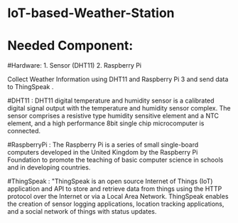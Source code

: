 # IoT-based-Weather-Station

# Needed Component:
  #Hardware: 1. Sensor (DHT11)
             2. Raspberry Pi
  

Collect Weather Information using DHT11 and Raspberry Pi 3 and send data to ThingSpeak .

#DHT11 : DHT11 digital temperature and humidity sensor is a calibrated digital signal output with the temperature and humidity sensor complex. The sensor comprises a resistive type humidity sensitive element and a NTC element, and a high performance 8bit single chip microcomputer is connected.

#RaspberryPi : The Raspberry Pi is a series of small single-board computers developed in the United Kingdom by the Raspberry Pi Foundation to promote the teaching of basic computer science in schools and in developing countries.

#ThingSpeak : "ThingSpeak is an open source Internet of Things (IoT) application and API to store and retrieve data from things using the HTTP protocol over the Internet or via a Local Area Network. ThingSpeak enables the creation of sensor logging applications, location tracking applications, and a social network of things with status updates.
